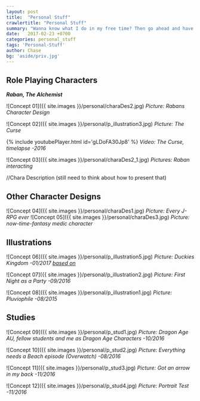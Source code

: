 ```yaml
---
layout: post
title:  "Personal Stuff"
crawlertitle: "Personal Stuff"
summary: "Wanna know what I do in my free time? Then go ahead and have a look at several illustrations, sketches, designs and so on!"
date:   2017-02-23 +0700
categories: personal_stuff
tags: 'Personal-Stuff'
author: Chase
bg: 'aside/priv.jpg'
---
```


## **Role Playing Characters**
_**Raban, The Alchemist**_ 

![Concept 01]({{ site.images }}/personal/charaDes2.jpg)
*Picture: Rabans Character Design* 

![Concept 02]({{ site.images }}/personal/p_illustration3.jpg)
*Picture: The Curse* 

{% include youtubePlayer.html id='gLDoFA30Jp8' %}
*Video: The Curse, timelapse -2016*

![Concept 03]({{ site.images }}/personal/charaDes2_1.jpg)
*Pictures: Raban interacting* 

//Chara Description (still need to think about how to present that)


## **Other Character Designs**

![Concept 04]({{ site.images }}/personal/charaDes1.jpg)
*Picture: Every J-RPG ever* 
![Concept 05]({{ site.images }}/personal/charaDes3.jpg)
*Picture: now-time-fantasy medic character*

## **Illustrations**

![Concept 06]({{ site.images }}/personal/p_illustration5.jpg)
*Picture: Duckies Kingdom -01/2017 [based on](http://gag.fm/gag/20235/duckies-kingdom.html)* 

![Concept 07]({{ site.images }}/personal/p_illustration2.jpg)
*Picture: First Night as a Party -09/2016* 

![Concept 08]({{ site.images }}/personal/p_illustration1.jpg)
*Picture: Pluviophile -08/2015* 

## **Studies**

![Concept 09]({{ site.images }}/personal/p_stud1.jpg)
*Picture: Dragon Age AU, fellow students and me as Dragon Age Characters -10/2016* 

![Concept 10]({{ site.images }}/personal/p_stud2.jpg)
*Picture: Everything needs a Beach episode (Overwatch) -08/2016* 

![Concept 11]({{ site.images }}/personal/p_stud3.jpg)
*Picture: Got an arrow in my back -11/2016* 

![Concept 12]({{ site.images }}/personal/p_stud4.jpg)
*Picture: Portrait Test -11/2016* 


